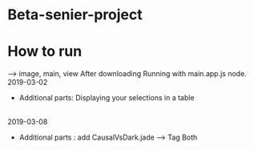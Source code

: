 # Beta-senier-project 

<h1>How to run</h1>
--> image, main, view After downloading Running with main.app.js node.
</br>
2019-03-02 

- Additional parts: Displaying your selections in a table
</br>
2019-03-08

- Additional parts : add CausalVsDark.jade --> Tag Both 
